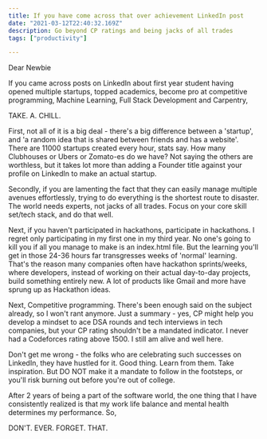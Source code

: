 ```yaml
---
title: If you have come across that over achievement LinkedIn post 
date: "2021-03-12T22:40:32.169Z"
description: Go beyond CP ratings and being jacks of all trades
tags: ["productivity"]

---
```

Dear Newbie

If you came across posts on LinkedIn about first year student having opened multiple startups, topped academics, become pro at competitive programming, Machine Learning, Full Stack Development and Carpentry, 

TAKE. A. CHILL.

First, not all of it is a big deal - there's a big difference between a 'startup', and 'a random idea that is shared between friends and has a website'. There are 11000 startups created every hour, stats say. How many Clubhouses or Ubers or Zomato-es do we have? Not saying the others are worthless, but it takes lot more than adding a Founder title against your profile on LinkedIn to make an actual startup.

Secondly, if you are lamenting the fact that they can easily manage multiple avenues effortlessly, trying to do everything is the shortest route to disaster. The world needs experts, not jacks of all trades. Focus on your core skill set/tech stack, and do that well. 

Next, if you haven't participated in hackathons, participate in hackathons. I regret only participating in my first one in my third year. No one's going to kill you if all you manage to make is an index.html file. But the learning you'll get in those 24-36 hours far transgresses weeks of 'normal' learning. That's the reason many companies often have hackathon sprints/weeks, where developers, instead of working on their actual day-to-day projects, build something entirely new. A lot of products like Gmail and more have sprung up as Hackathon ideas.

Next, Competitive programming. There's been enough said on the subject already, so I won't rant anymore. Just a summary - yes, CP might help you develop a mindset to ace DSA rounds and tech interviews in tech companies, but your CP rating shouldn't be a mandated indicator. I never had a Codeforces rating above 1500. I still am alive and well here. 

Don't get me wrong - the folks who are celebrating such successes on LinkedIn, they have hustled for it. Good thing. Learn from them. Take inspiration. But DO NOT make it a mandate to follow in the footsteps, or you'll risk burning out before you're out of college. 

After 2 years of being a part of the software world, the one thing that I have consistently realized is that my work life balance and mental health determines my performance. So, 

DON'T. EVER. FORGET. THAT.